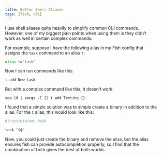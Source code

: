 ```yaml
---
title: Better Shell Aliases
tags: [fish, cli]
---
```


I use shell aliases quite heavily to simplify common CLI commands. However,
one of my biggest pain points when using them is they didn't work as well
in certain complex commands.

For example, suppose I have the following alias in my Fish config that
assigns the `task` command to an alias `t`:

```bash
alias t="task"
```

Now I can run commands like this:

```bash
t add New task
```

But with a complex command like this, it doesn't work:

```fish
seq 10 | xargs -I {} t add Testing {}
```

I found that a simple solution was to simple create a binary in addition to
the alias. For the `t` alias, this would look like this:

```bash
#!/usr/bin/env bash

task "$@"
```

Now, you could just create the binary and remove the alias, but the alias
ensures fish can provide autocompletion properly, so I find that the
combination of both gives the best of both worlds.
